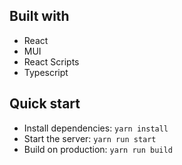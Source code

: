 
## Built with

- React
- MUI
- React Scripts
- Typescript




## Quick start

- Install dependencies: `yarn install`
- Start the server: `yarn run start`
- Build on production: `yarn run build`
